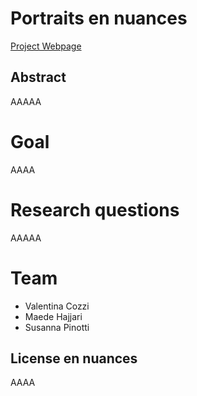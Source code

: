 # Portraits en nuances 
[Project Webpage](https://valentinacozzi.github.io/epds_project/)

## Abstract
AAAAA

# Goal  
AAAA

# Research questions
AAAAA
# Team
* Valentina Cozzi
* Maede Hajjari
* Susanna Pinotti 

## License en nuances 
AAAA
